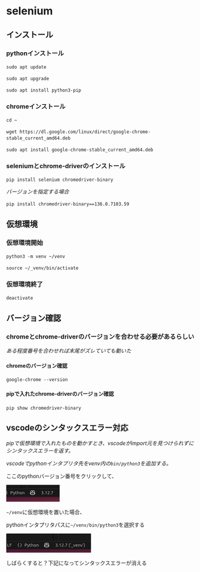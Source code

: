 # selenium



## インストール

### pythonインストール

`sudo apt update`

`sudo apt upgrade`

`sudo apt install python3-pip`

### chromeインストール

`cd ~`

`wget https://dl.google.com/linux/direct/google-chrome-stable_current_amd64.deb`

`sudo apt install google-chrome-stable_current_amd64.deb`

### seleniumとchrome-driverのインストール

`pip install selenium chromedriver-binary`

*バージョンを指定する場合*

`pip install chromedriver-binary==136.0.7103.59`



## 仮想環境


### 仮想環境開始
`python3 -m venv ~/venv`

`source ~/_venv/bin/activate`

### 仮想環境終了
`deactivate`



## バージョン確認

### chromeとchrome-driverのバージョンを合わせる必要があるらしい

*ある程度番号を合わせれば末尾がズレていても動いた*

#### chromeのバージョン確認

`google-chrome --version`

#### pipで入れたchrome-driverのバージョン確認

`pip show chromedriver-binary`



## vscodeのシンタックスエラー対応

*pipで仮想環境で入れたものを動かすとき、vscodeがimport元を見つけられずにシンタックスエラーを返す。*

*vscodeでpythonインタプリタ先をvenv内の`bin/python3`を追加する。*

ここのpythonバージョン番号をクリックして、

![](img/python_interpreter_001.png)

`~/venv`に仮想環境を置いた場合、

pythonインタプリタパスに`~/venv/bin/python3`を選択する

![python_interpreter_002](img/python_interpreter_002.png)

しばらくすると？下記になってシンタックスエラーが消える
